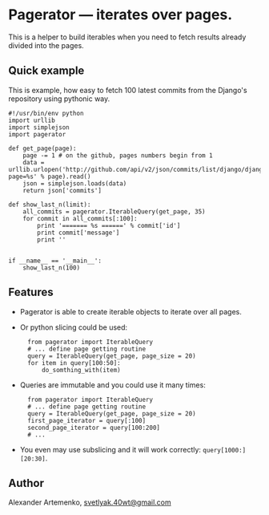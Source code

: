 Pagerator — iterates over pages.
================================

This is a helper to build iterables when you need to fetch results already
divided into the pages.

Quick example
-------------

This is example, how easy to fetch 100 latest commits from the Django's repository using pythonic way.

    #!/usr/bin/env python
    import urllib
    import simplejson
    import pagerator

    def get_page(page):
        page -= 1 # on the github, pages numbers begin from 1
        data = urllib.urlopen('http://github.com/api/v2/json/commits/list/django/django/master?page=%s' % page).read()
        json = simplejson.loads(data)
        return json['commits']

    def show_last_n(limit):
        all_commits = pagerator.IterableQuery(get_page, 35)
        for commit in all_commits[:100]:
            print '======= %s ======' % commit['id']
            print commit['message']
            print ''


    if __name__ == '__main__':
        show_last_n(100)


Features
--------

* Pagerator is able to create iterable objects to iterate over all pages.
* Or python slicing could be used:

        from pagerator import IterableQuery
        # ... define page getting routine
        query = IterableQuery(get_page, page_size = 20)
        for item in query[100:50]:
            do_somthing_with(item)

* Queries are immutable and you could use it many times:

        from pagerator import IterableQuery
        # ... define page getting routine
        query = IterableQuery(get_page, page_size = 20)
        first_page_iterator = query[:100]
        second_page_iterator = query[100:200]
        # ...

* You even may use subslicing and it will work correctly: `query[1000:][20:30]`.

Author
------

Alexander Artemenko, <svetlyak.40wt@gmail.com>

